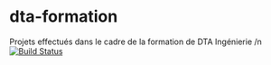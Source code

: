 # dta-formation
Projets effectués dans le cadre de la formation de DTA Ingénierie
/n
[![Build Status](http://ns377570.ip-5-196-89.eu:8080/job/christopher-pizzeria-app/badge/icon)](http://ns377570.ip-5-196-89.eu:8080/job/christopher-pizzeria-app)
